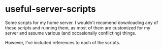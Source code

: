 # useful-server-scripts
Some scripts for my home server. I wouldn't recomend downloading any of these scripts and running them, 
as most of them are customized for my server and assume various (and occasionally conflicting) things.

However, I've included references to each of the scripts.
